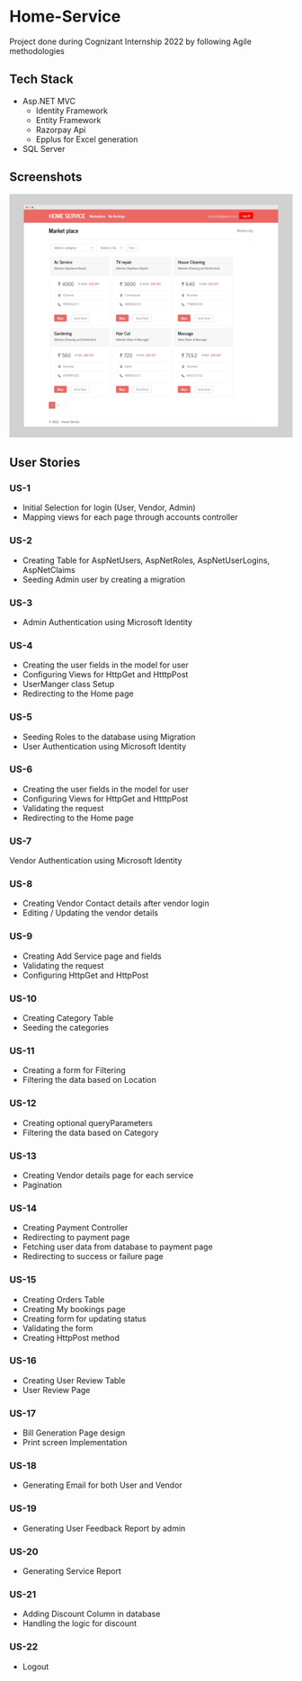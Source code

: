 # Home-Service

Project done during Cognizant Internship 2022 by following Agile methodologies

## Tech Stack

- Asp.NET MVC
  - Identity Framework
  - Entity Framework
  - Razorpay Api
  - Epplus for Excel generation
- SQL Server

## Screenshots

![Marketplace](https://github.com/Gladson-Samuel-S/Home-Service/blob/main/Screenshots/Marketplace.png)

## User Stories

### US-1

- Initial Selection for login (User, Vendor, Admin)
- Mapping views for each page through accounts controller

### US-2

- Creating Table for AspNetUsers, AspNetRoles, AspNetUserLogins, AspNetClaims
- Seeding Admin user by creating a migration

### US-3

- Admin Authentication using Microsoft Identity

### US-4

- Creating the user fields in the model for user
- Configuring Views for HttpGet and HtttpPost
- UserManger class Setup
- Redirecting to the Home page

### US-5

- Seeding Roles to the database using Migration
- User Authentication using Microsoft Identity

### US-6

- Creating the user fields in the model for user
- Configuring Views for HttpGet and HtttpPost
- Validating the request
- Redirecting to the Home page

### US-7

Vendor Authentication using Microsoft Identity

### US-8

- Creating Vendor Contact details after vendor login
- Editing / Updating the vendor details

### US-9

- Creating Add Service page and fields
- Validating the request
- Configuring HttpGet and HttpPost

### US-10

- Creating Category Table
- Seeding the categories

### US-11

- Creating a form for Filtering
- Filtering the data based on Location

### US-12

- Creating optional queryParameters
- Filtering the data based on Category

### US-13

- Creating Vendor details page for each service
- Pagination

### US-14

- Creating Payment Controller
- Redirecting to payment page
- Fetching user data from database to payment page
- Redirecting to success or failure page

### US-15

- Creating Orders Table
- Creating My bookings page
- Creating form for updating status
- Validating the form
- Creating HttpPost method

### US-16

- Creating User Review Table
- User Review Page

### US-17

- Bill Generation Page design
- Print screen Implementation

### US-18

- Generating Email for both User and Vendor

### US-19

- Generating User Feedback Report by admin

### US-20

- Generating Service Report

### US-21

- Adding Discount Column in database
- Handling the logic for discount

### US-22

- Logout
